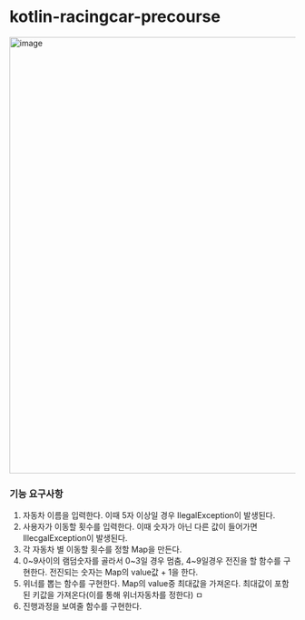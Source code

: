 # kotlin-racingcar-precourse

<img width="1086" height="768" alt="image" src="https://github.com/user-attachments/assets/9eebe52c-57e4-4ee3-ba96-e24cd1bbccfd" />

### 기능 요구사항 
1. 자동차 이름을 입력한다. 이때 5자 이상일 경우 IlegalException이 발생된다.
2. 사용자가 이동할 횟수를 입력한다. 이때 숫자가 아닌 다른 값이 들어가면 IllecgalException이 발생된다. 
3. 각 자동차 별 이동할 횟수를 정할 Map을 만든다. 
4. 0~9사이의 램덤숫자를 골라서 0~3일 경우 멈춤, 4~9일경우 전진을 할 함수를 구현한다. 
   전진되는 숫자는 Map의 value값 + 1을 한다. 
5. 위너를 뽑는 함수를 구현한다.
   Map의 value중 최대값을 가져온다. 
   최대값이 포함된 키값을 가져온다(이를 통해 위너자동차를 정한다) ㅁ
6. 진행과정을 보여줄 함수를 구현한다. 
   
